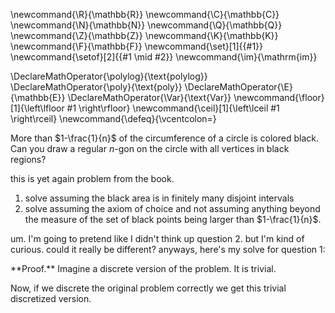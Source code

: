\newcommand{\R}{\mathbb{R}}
\newcommand{\C}{\mathbb{C}}
\newcommand{\N}{\mathbb{N}}
\newcommand{\Q}{\mathbb{Q}}
\newcommand{\Z}{\mathbb{Z}}
\newcommand{\K}{\mathbb{K}}
\newcommand{\F}{\mathbb{F}}
\newcommand{\set}[1]{\{#1\}}
\newcommand{\setof}[2]{\{#1 \mid #2\}}
\newcommand{\im}{\mathrm{im}}

\DeclareMathOperator{\polylog}{\text{polylog}}
\DeclareMathOperator{\poly}{\text{poly}}
\DeclareMathOperator{\E}{\mathbb{E}}
\DeclareMathOperator{\Var}{\text{Var}}
\newcommand{\floor}[1]{\left\lfloor #1 \right\rfloor}
\newcommand{\ceil}[1]{\left\lceil #1 \right\rceil}
\newcommand{\defeq}{\vcentcolon=}


More than $1-\frac{1}{n}$ of the circumference of a circle is colored black.
Can you draw a regular $n$-gon on the circle with all vertices in
black regions?

this is yet again problem from the book.

1. solve assuming the black area is in finitely many disjoint intervals
2. solve assuming the axiom of choice and not assuming anything
   beyond the measure of the set of black points being larger
   than $1-\frac{1}{n}$.


um. I'm going to pretend like I didn't think up question 2. but
I'm kind of curious. could it really be different?
anyways, here's my solve for question 1:

<div class="pf envbox">**Proof.**
Imagine a discrete version of the problem.
It is trivial.

Now, if we discrete the original problem correctly we get this
trivial discretized version.
</div>

